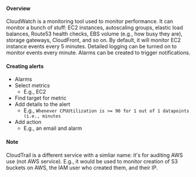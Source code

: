 #### Overview
CloudWatch is a monitoring tool used to monitor performance. It can monitor a bunch of stuff: EC2 instances, autoscaling groups, elastic load balances, Route53 health checks, EBS volume (e.g., how busy they are), storage gateways, CloudFront, and so on. By default, it will monitor EC2 instance events every 5 minutes. Detailed logging can be turned on to monitor events every minute. Alarms can be created to trigger notifications.

#### Creating alerts
- Alarms
- Select metrics
  -  E.g., EC2
- Find target for metric
- Add details to the alert
  - E.g., `Whenever CPUUtilization is >= 90 for 1 out of 1 datapoints (i.e., minutes`
- Add action
  - E.g., an email and alarm

#### Note
CloudTrail is a different service with a simliar name: it's for auditing AWS use (not AWS service). E.g., it would be used to monitor creation of S3 buckets on AWS, the IAM user who created them, and their IP.



